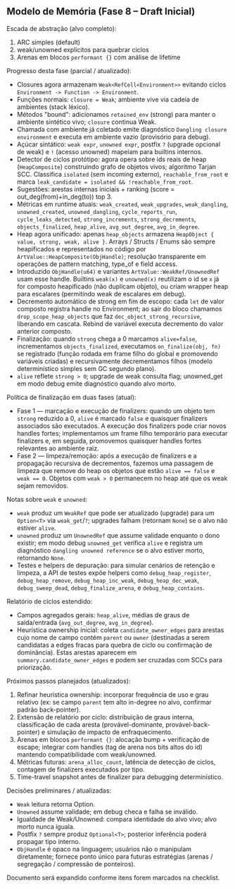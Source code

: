 ## Modelo de Memória (Fase 8 – Draft Inicial)

Escada de abstração (alvo completo):
1. ARC simples (default)
2. weak/unowned explícitos para quebrar ciclos
3. Arenas em blocos `performant {}` com análise de lifetime

Progresso desta fase (parcial / atualizado):
* Closures agora armazenam `Weak<RefCell<Environment>>` evitando ciclos `Environment -> Function -> Environment`.
* Funções normais: `closure = Weak`; ambiente vive via cadeia de ambientes (stack léxico).
* Métodos "bound": adicionamos `retained_env` (strong) para manter o ambiente sintético vivo; `closure` continua Weak.
* Chamada com ambiente já coletado emite diagnóstico `Dangling closure environment` e executa em ambiente vazio (provisório para debug).
* Açúcar sintático: `weak expr`, `unowned expr`, postfix `?` (upgrade opcional de weak) e `!` (acesso unowned) mapeiam para builtins internos.
* Detector de ciclos protótipo: agora opera sobre ids reais de heap (`HeapComposite`) construindo grafo de objetos vivos; algoritmo Tarjan SCC. Classifica `isolated` (sem incoming externo), `reachable_from_root` e marca `leak_candidate = isolated && !reachable_from_root`.
* Sugestões: arestas internas iniciais + ranking (score = out_deg(from)+in_deg(to)) top 3.
* Métricas em runtime atuais: `weak_created`, `weak_upgrades`, `weak_dangling`, `unowned_created`, `unowned_dangling`, `cycle_reports_run`, `cycle_leaks_detected`, `strong_increments`, `strong_decrements`, `objects_finalized`, `heap_alive`, `avg_out_degree`, `avg_in_degree`.
* Heap agora unificado: apenas `heap_objects` armazena `HeapObject { value, strong, weak, alive }`. Arrays / Structs / Enums são sempre heapificados e representados no código por `ArtValue::HeapComposite(ObjHandle)`; resolução transparente em operações de pattern matching, type_of e field access.
* Introduzido `ObjHandle(u64)` e variantes `ArtValue::WeakRef/UnownedRef` usam esse handle. Builtins `weak(x)` e `unowned(x)` reutilizam o id se `x` já for composto heapificado (não duplicam objeto), ou criam wrapper heap para escalares (permitindo weak de escalares em debug).
* Decremento automático de strong em fim de escopo: cada `let` de valor composto registra handle no Environment; ao sair do bloco chamamos `drop_scope_heap_objects` que faz `dec_object_strong_recursive`, liberando em cascata. Rebind de variável executa decremento do valor anterior composto.
* Finalização: quando `strong` chega a 0 marcamos `alive=false`, incrementamos `objects_finalized`, executamos `on_finalize(obj, fn)` se registrado (função rodada em frame filho do global e promovendo variáveis criadas) e recursivamente decrementamos filhos (modelo determinístico simples sem GC segundo plano).
* `alive` reflete `strong > 0`; upgrade de weak consulta flag; unowned_get em modo debug emite diagnóstico quando alvo morto.

Política de finalização em duas fases (atual):

- Fase 1 — marcação e execução de finalizers: quando um objeto tem `strong` reduzido a 0, `alive` é marcado `false` e quaisquer finalizers associados são executados. A execução dos finalizers pode criar novos handles fortes; implementamos um frame filho temporário para executar finalizers e, em seguida, promovemos quaisquer handles fortes relevantes ao ambiente raiz.
- Fase 2 — limpeza/remoção: após a execução de finalizers e a propagação recursiva de decrementos, fazemos uma passagem de limpeza que remove do heap os objetos que estão `alive == false` e `weak == 0`. Objetos com `weak > 0` permanecem no heap até que os weak sejam removidos.

Notas sobre `weak` e `unowned`:

- `weak` produz um `WeakRef` que pode ser atualizado (upgrade) para um `Option<T>` via `weak_get`/`?`; upgrades falham (retornam `None`) se o alvo não estiver `alive`.
- `unowned` produz um `UnownedRef` que assume validade enquanto o dono existir; em modo debug `unowned_get` verifica `alive` e registra um diagnóstico `dangling unowned reference` se o alvo estiver morto, retornando `None`.
- Testes e helpers de depuração: para simular cenários de retenção e limpeza, a API de testes expõe helpers como `debug_heap_register`, `debug_heap_remove`, `debug_heap_inc_weak`, `debug_heap_dec_weak`, `debug_sweep_dead`, `debug_finalize_arena`, e `debug_heap_contains`.

Relatório de ciclos estendido:
* Campos agregados gerais: `heap_alive`, médias de graus de saída/entrada (`avg_out_degree`, `avg_in_degree`).
* Heurística ownership inicial: coleta `candidate_owner_edges` para arestas cujo nome de campo contém `parent` ou `owner` (destinadas a serem candidatas a edges fracas para quebra de ciclo ou confirmação de dominância). Estas arestas aparecem em `summary.candidate_owner_edges` e podem ser cruzadas com SCCs para priorização.

Próximos passos planejados (atualizados):
1. Refinar heurística ownership: incorporar frequência de uso e grau relativo (ex: se campo `parent` tem alto in-degree no alvo, confirmar padrão back-pointer).
2. Extensão de relatório por ciclo: distribuição de graus interna, classificação de cada aresta (provável-dominante, provável-back-pointer) e simulação de impacto de enfraquecimento.
3. Arenas em blocos `performant {}`: alocação bump + verificação de escape; integrar com handles (tag de arena nos bits altos do id) mantendo compatibilidade com weak/unowned.
4. Métricas futuras: `arena_alloc_count`, latência de detecção de ciclos, contagem de finalizers executados por tipo.
5. Time-travel snapshot antes de finalizer para debugging determinístico.

Decisões preliminares / atualizadas:
* `Weak` leitura retorna Option.
* `Unowned` assume validade; em debug checa e falha se inválido.
* Igualdade de Weak/Unowned: compara identidade do alvo vivo; alvo morto nunca iguala.
* Postfix `?` sempre produz `Optional<T>`; posterior inferência poderá propagar tipo interno.
* `ObjHandle` é opaco na linguagem; usuários não o manipulam diretamente; fornece ponto único para futuras estratégias (arenas / segregação / compressão de ponteiros).

Documento será expandido conforme itens forem marcados na checklist.

